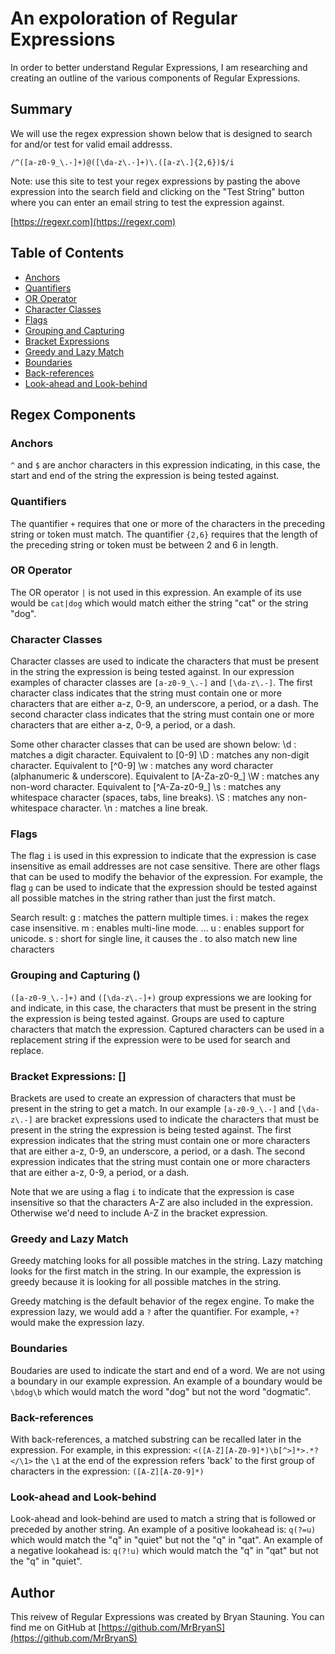 # An expoloration of Regular Expressions

In order to better understand Regular Expressions, I am researching and creating an outline of the various components of Regular Expressions.

## Summary

We will use the regex expression shown below that is designed to search for and/or test for valid email addresss.

`/^([a-z0-9_\.-]+)@([\da-z\.-]+)\.([a-z\.]{2,6})$/i`

Note: use this site to test your regex expressions by pasting the above expression into the search field and clicking on the "Test String" button where you can enter an email string to test the expression against.

[https://regexr.com](https://regexr.com)


## Table of Contents

- [Anchors](#anchors)
- [Quantifiers](#quantifiers)
- [OR Operator](#or-operator)
- [Character Classes](#character-classes)
- [Flags](#flags)
- [Grouping and Capturing](#grouping-and-capturing)
- [Bracket Expressions](#bracket-expressions)
- [Greedy and Lazy Match](#greedy-and-lazy-match)
- [Boundaries](#boundaries)
- [Back-references](#back-references)
- [Look-ahead and Look-behind](#look-ahead-and-look-behind)

## Regex Components

### Anchors
`^` and `$` are anchor characters in this expression indicating, in this case, the start and end of the string the expression is being tested against.

### Quantifiers
The quantifier `+` requires that one or more of the characters in the preceding string or token must match.  The quantifier `{2,6}` requires that the length of the preceding string or token must be between 2 and 6 in length.

### OR Operator
The OR operator `|` is not used in this expression. An example of its use would be `cat|dog` which would match either the string "cat" or the string "dog".

### Character Classes
Character classes are used to indicate the characters that must be present in the string the expression is being tested against.  In our expression examples of character classes are `[a-z0-9_\.-]` and `[\da-z\.-]`.  The first character class indicates that the string must contain one or more characters that are either a-z, 0-9, an underscore, a period, or a dash.  The second character class indicates that the string must contain one or more characters that are either a-z, 0-9, a period, or a dash.

Some other character classes that can be used are shown below:
    \d : matches a digit character. Equivalent to [0-9] 
    \D : matches any non-digit character. Equivalent to [^0-9]
    \w : matches any word character (alphanumeric & underscore). Equivalent to [A-Za-z0-9_]
    \W : matches any non-word character. Equivalent to [^A-Za-z0-9_]
    \s : matches any whitespace character (spaces, tabs, line breaks).
    \S : matches any non-whitespace character.
    \n : matches a line break.
    
    
### Flags
The flag `i` is used in this expression to indicate that the expression is case insensitive as email addresses are not case sensitive.  There are other flags that can be used to modify the behavior of the expression.  For example, the flag `g` can be used to indicate that the expression should be tested against all possible matches in the string rather than just the first match.

Search result:
g : matches the pattern multiple times.
i : makes the regex case insensitive.
m : enables multi-line mode. ...
u : enables support for unicode.
s : short for single line, it causes the . to also match new line characters

### Grouping and Capturing ()
`([a-z0-9_\.-]+)` and `([\da-z\.-]+)` group expressions we are looking for and indicate, in this case, the characters that must be present in the string the expression is being tested against.  Groups are  used to capture characters that match the expression.  Captured characters can be used in a replacement string if the expression were to be used for search and replace.


### Bracket Expressions: []
Brackets are used to create an expression of characters that must be present in the string to get a match.  In our example `[a-z0-9_\.-]` and `[\da-z\.-]` are bracket expressions used to indicate the characters that must be present in the string the expression is being tested against.  The first expression indicates that the string must contain one or more characters that are either a-z, 0-9, an underscore, a period, or a dash.  The second expression indicates that the string must contain one or more characters that are either a-z, 0-9, a period, or a dash.

Note that we are using a flag `i` to indicate that the expression is case insensitive so that the characters A-Z are also included in the expression.  Otherwise we'd need to include A-Z in the bracket expression.

### Greedy and Lazy Match
Greedy matching looks for all possible matches in the string.  Lazy matching looks for the first match in the string.  In our example, the expression is greedy because it is looking for all possible matches in the string.

Greedy matching is the default behavior of the regex engine.  To make the expression lazy, we would add a `?` after the quantifier.  For example, `+?` would make the expression lazy.

### Boundaries
Boudaries are used to indicate the start and end of a word.  We are not using a boundary in our example expression.  An example of a boundary would be `\bdog\b` which would match the word "dog" but not the word "dogmatic".

### Back-references
With back-references, a matched substring can be recalled later in the expression.  For example, in this expression: `<([A-Z][A-Z0-9]*)\b[^>]*>.*?</\1>` the `\1` at the end of the expression refers 'back' to the first group of characters in the expression: `([A-Z][A-Z0-9]*)`
 
### Look-ahead and Look-behind
Look-ahead and look-behind are used to match a string that is followed or preceded by another string.  An example of a positive lookahead is: `q(?=u)` which would match the "q" in "quiet" but not the "q" in "qat".  An example of a negative lookahead is: `q(?!u)` which would match the "q" in "qat" but not the "q" in "quiet".

## Author
This reivew of Regular Expressions was created by Bryan Stauning.  You can find me on GitHub at [https://github.com/MrBryanS](https://github.com/MrBryanS)
